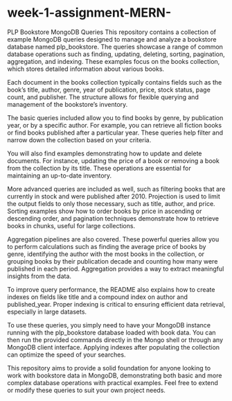 # week-1-assignment-MERN-
PLP Bookstore MongoDB Queries
This repository contains a collection of example MongoDB queries designed to manage and analyze a bookstore database named plp_bookstore. The queries showcase a range of common database operations such as finding, updating, deleting, sorting, pagination, aggregation, and indexing. These examples focus on the books collection, which stores detailed information about various books.

Each document in the books collection typically contains fields such as the book’s title, author, genre, year of publication, price, stock status, page count, and publisher. The structure allows for flexible querying and management of the bookstore’s inventory.

The basic queries included allow you to find books by genre, by publication year, or by a specific author. For example, you can retrieve all fiction books or find books published after a particular year. These queries help filter and narrow down the collection based on your criteria.

You will also find examples demonstrating how to update and delete documents. For instance, updating the price of a book or removing a book from the collection by its title. These operations are essential for maintaining an up-to-date inventory.

More advanced queries are included as well, such as filtering books that are currently in stock and were published after 2010. Projection is used to limit the output fields to only those necessary, such as title, author, and price. Sorting examples show how to order books by price in ascending or descending order, and pagination techniques demonstrate how to retrieve books in chunks, useful for large collections.

Aggregation pipelines are also covered. These powerful queries allow you to perform calculations such as finding the average price of books by genre, identifying the author with the most books in the collection, or grouping books by their publication decade and counting how many were published in each period. Aggregation provides a way to extract meaningful insights from the data.

To improve query performance, the README also explains how to create indexes on fields like title and a compound index on author and published_year. Proper indexing is critical to ensuring efficient data retrieval, especially in large datasets.

To use these queries, you simply need to have your MongoDB instance running with the plp_bookstore database loaded with book data. You can then run the provided commands directly in the Mongo shell or through any MongoDB client interface. Applying indexes after populating the collection can optimize the speed of your searches.

This repository aims to provide a solid foundation for anyone looking to work with bookstore data in MongoDB, demonstrating both basic and more complex database operations with practical examples. Feel free to extend or modify these queries to suit your own project needs.
